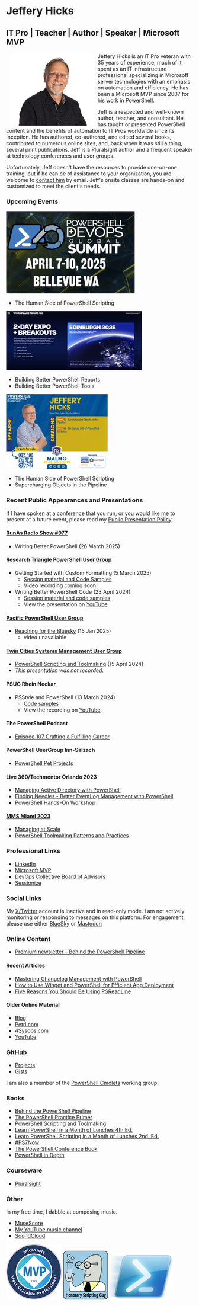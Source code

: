 # Jeffery Hicks

## IT Pro | Teacher | Author | Speaker | Microsoft MVP

<img src='images/jdh-oct2024.png' alt="Jeff Hicks" style="float:left;padding:0px 10px 5px 10px"/>Jeffery Hicks is an IT Pro veteran with 35 years of experience, much of it spent as an IT infrastructure professional specializing in Microsoft server technologies with an emphasis on automation and efficiency. He has been a Microsoft MVP since 2007 for his work in PowerShell.

Jeff is a respected and well-known author, teacher, and consultant. He has taught or presented PowerShell content and the benefits of automation to IT Pros worldwide since its inception. He has authored, co-authored, and edited several books, contributed to numerous online sites, and, back when it was still a thing, several print publications. Jeff is a Pluralsight author and a frequent speaker at technology conferences and user groups.

Unfortunately, Jeff doesn't have the resources to provide one-on-one training, but if he can be of assistance to your organization, you are welcome to [contact him](mailto:jhicks@jdhitsolutions.com?Subject=Hello) by email. Jeff's onsite classes are hands-on and customized to meet the client's needs.

### Upcoming Events

[![PowerShell + DevOps Global Summit 2025](images/pssummit25.png "Checkout the schedule")](https://powershellsummit.org/)

- The Human Side of PowerShell Scripting

[![WorkPlace Ninjas UK](images/eventbanner.png "Register Now!")](https://wpninjas.uk/)

- Building Better PowerShell Reports
- Building Better PowerShell Tools

[![PSConfEU 2025](images/HICKS-social.png "Register Now!")](https://psconf.eu/)

- The Human Side of PowerShell Scripting
- Supercharging Objects in the Pipeline

### Recent Public Appearances and Presentations

If I have spoken at a conference that you run, or you would like me to present at a future event, please read my [Public Presentation Policy](https://gist.github.com/jdhitsolutions/d0f1eeae99878a10f8132a44747db47a).

#### [RunAs Radio Show #977](https://runasradio.com/Shows/Show/977)

- Writing Better PowerShell (26 March 2025)

#### [Research Triangle PowerShell User Group](https://www.meetup.com/Research-Triangle-PowerShell-Users-Group/)

- Getting Started with Custom Formatting (5 March 2025)
  - [Session material and Code Samples](https://github.com/jdhitsolutions/PSCustomFormatting)
  - Video recording coming soon.
- Writing Better PowerShell Code (23 April 2024)
  - [Session material and code samples](https://gist.github.com/jdhitsolutions/a2f3a246c929a91e494601fa1c44fa55)
  - View the presentation on [YouTube](https://www.youtube.com/watch?v=WxoO1KJqCxU)

#### [Pacific PowerShell User Group](https://www.meetup.com/pacific-powershell-user-group/)

- [Reaching for the Bluesky](https://www.meetup.com/pacific-powershell-user-group/events/305394632/?eventOrigin=group_past_events) (15 Jan 2025)
  - video unavailable

#### [Twin Cities Systems Management User Group](https://tcsmug.org/)

- [PowerShell Scripting and Toolmaking](https://github.com/jdhitsolutions/PSScriptingToolmaking) (15 April 2024)
- *This presentation was not recorded*.

#### PSUG Rhein Neckar

- PSStyle and PowerShell (13 March 2024)
  - [Code samples](https://github.com/jdhitsolutions/PowerShell-with-Style)
  - View the recording on [YouTube](https://www.youtube.com/watch?v=6LySy7rrUO8).

#### The PowerShell Podcast

- [Episode 107 Crafting a Fulfilling Career](https://www.youtube.com/watch?v=5kPqaXb6JjE)

#### PowerShell UserGroup Inn-Salzach

- [PowerShell Pet Projects](https://www.youtube.com/watch?v=9vqTDF3u5l8&t=1s)

#### Live 360/Techmentor Orlando 2023

- [Managing Active Directory with PowerShell](https://github.com/jdhitsolutions/Techmentor2023-ManagingAD)
- [Finding Needles - Better EventLog Management with PowerShell](https://github.com/jdhitsolutions/Techmentor2023-EventLogMgmt)
- [PowerShell Hands-On Workshop](https://github.com/jdhitsolutions/Techmentor2023-PowerShellHOL)

#### [MMS Miami 2023](https://github.com/jdhitsolutions/MMSMiami-2023)

- [Managing at Scale](https://github.com/jdhitsolutions/MMSMiami-2023/tree/main/ManagingAtScale)
- [PowerShell Toolmaking Patterns and Practices](https://github.com/jdhitsolutions/MMSMiami-2023/tree/main/PSToolMakingPatterns)

### Professional Links

- [LinkedIn](https://www.linkedin.com/in/jefferyhicks/)
- [Microsoft MVP](https://mvp.microsoft.com/en-us/PublicProfile/4000314)
- [DevOps Collective Board of Advisors](https://devopscollective.org/about/)
- [Sessionize](https://sessionize.com/jeff-hicks)

### Social Links

My [X/Twitter](https://x.com/jeffhicks) account is inactive and in read-only mode. I am not actively monitoring or responding to messages on this platform. For engagement, please use either [BlueSky](https://bsky.app/profile/jdhitsolutions.com) or <a rel="me" href="https://techhub.social/@JeffHicks">Mastodon</a>

### Online Content

- [Premium newsletter - Behind the PowerShell Pipeline](https://jdhitsolutions.com/newsletter)

#### Recent Articles

- [Mastering Changelog Management with PowerShell](https://www.scriptrunner.com/en/blog/what-is-a-changelog-and-how-to-manage-it)
- [How to Use Winget and PowerShell for Efficient App Deployment](https://www.scriptrunner.com/en/blog/master-managing-winget-powershell)
- [Five Reasons You Should Be Using PSReadLine](https://www.scriptrunner.com/en/blog/5-reasons-to-use-psreadline)

#### Older Online Material

- [Blog](https://jdhitsolutions.com/blog)
- [Petri.com](https://petri.com/author/jeff-hicks/)
- [4Sysops.com](https://4sysops.com/members/jeffery-hicks/)
- [YouTube](https://www.youtube.com/channel/UC-UCPvmrflWlgHUuT16hr3w)

### GitHub

- [Projects](https://github.com/jdhitsolutions)
- [Gists](https://gist.github.com/jdhitsolutions)

I am also a member of the [PowerShell Cmdlets](https://github.com/PowerShell/PowerShell/blob/master/docs/community/working-group-definitions.md#cmdlets-and-modules) working group.

### Books

- [Behind the PowerShell Pipeline](https://jdhitsolutions.com/yourls/psbehind)
- [The PowerShell Practice Primer](https://jdhitsolutions.com/yourls/psprimer)
- [PowerShell Scripting and Toolmaking](https://jdhitsolutions.com/yourls/pstoolmaking)
- [Learn PowerShell in a Month of Lunches 4th Ed.](https://www.manning.com/books/learn-powershell-in-a-month-of-lunches?a_aid=jdhit&chan=code1)
- [Learn PowerShell Scripting in a Month of Lunches 2nd. Ed.](https://www.manning.com/books/learn-powershell-scripting-in-a-month-of-lunches-second-edition?a_aid=jdhit&chan=code1&a_aid=jdhit&chan=code1)
- [#PS7Now](https://leanpub.com/ps7now)
- [The PowerShell Conference Book](https://leanpub.com/powershell-conference-book)
- [PowerShell in Depth](https://www.manning.com/books/powershell-in-depth-second-edition)

### Courseware

- [Pluralsight](https://pluralsight.pxf.io/qbR6n)

### Other

In my free time, I dabble at composing music.

- [MuseScore](https://musescore.com/user/26698536)
- [My YouTube music channel](https://www.youtube.com/channel/UCQgbzJeDQm3zvuHz13UMwZA)
- [SoundCloud](https://soundcloud.com/jhicks61)

[![MVP](images/2023-microsoft-most-valuable-professional-mvp-150x150.png "View my MVP profile")](https://mvp.microsoft.com/en-US/MVP/profile/58fe8fa8-3c9a-e411-93f2-9cb65495d3c4) ![honorary scripting guy](images/Honorary-Scripting-Guy_medium.png) ![PowerShell](images/Windows_PowerShell_icon.png)
